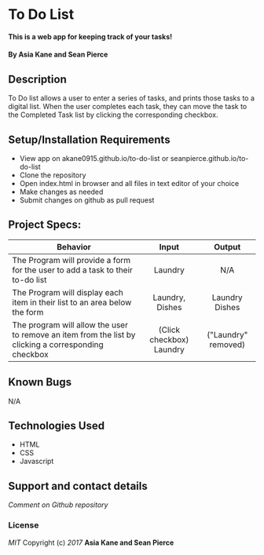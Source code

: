 # To Do List
#### This is a web app for keeping track of your tasks!
#### By Asia Kane and Sean Pierce
## Description
To Do list allows a user to enter a series of tasks, and prints those tasks to a digital list. When the user completes each task, they can move the task to the Completed Task list by clicking the corresponding checkbox.
## Setup/Installation Requirements
* View app on akane0915.github.io/to-do-list or seanpierce.github.io/to-do-list
* Clone the repository
* Open index.html in browser and all files in text editor of your choice
* Make changes as needed
* Submit changes on github as pull request

## Project Specs:
| Behavior |  Input   |  Output  |
|----------|:--------:|:--------:|
| The Program will provide a form for the user to add a task to their to-do list | Laundry | N/A |
| The Program will display each item in their list to an area below the form | Laundry, Dishes | Laundry Dishes |
| The program will allow the user to remove an item from the list by clicking a corresponding checkbox | (Click checkbox) Laundry | ("Laundry" removed) |

## Known Bugs
N/A

## Technologies Used
* HTML
* CSS
* Javascript

## Support and contact details
_Comment on Github repository_

### License
_MIT_
Copyright (c) _2017_ **Asia Kane and Sean Pierce**
